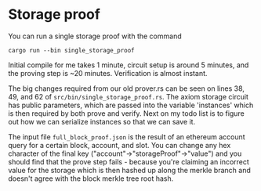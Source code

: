 # Storage proof

You can run a single storage proof with the command 
```
cargo run --bin single_storage_proof
```
Initial compile for me takes 1 minute, circuit setup is around 5 minutes, and the proving step is ~20 minutes.  Verification is almost instant.

The big changes required from our old prover.rs can be seen on lines 38, 49, and 62 of `src/bin/single_storage_proof.rs`.  The axiom storage circuit has public parameters, which are passed into the variable 'instances' which is then required by both prove and verify.  Next on my todo list is to figure out how we can serialize instances so that we can save it.

The input file `full_block_proof.json` is the result of an ethereum account query for a certain block, account, and slot.  You can change any hex character of the final key ("account"->"storageProof"->"value") and you should find that the prove step fails - because you're claiming an incorrect value for the storage which is then hashed up along the merkle branch and doesn't agree with the block merkle tree root hash.